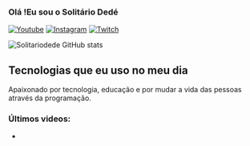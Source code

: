### Olá !Eu sou o  Solitário Dedé

[![Youtube](https://img.shields.io/badge/YouTube-FF0000?style=for-the-badge&logo=youtube&logoColor=white)](https://www.youtube.com/channel/UC0_3oYFSqxuJ4-GkWvYArDg)
[![Instagram](https://img.shields.io/badge/Instagram-E4405F?style=for-the-badge&logo=instagram&logoColor=white)](https://www.instagram.com/solitariodede/)
[![Twitch](https://img.shields.io/badge/Twitch-9146FF?style=for-the-badge&logo=twitch&logoColor=white)](https://www.twitch.tv/solitariodede)


![Solitariodede GitHub stats](https://github-readme-stats.vercel.app/api?username=Derval-Filho&show_icons=true&theme=radical)

## Tecnologias que eu uso no meu dia



Apaixonado por tecnologia, educação e por mudar a vida das pessoas através da programação.

### Últimos videos:
- 
